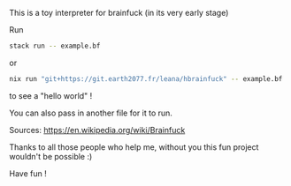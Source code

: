 This is a toy interpreter for brainfuck (in its very early stage)

Run
```bash
stack run -- example.bf
```
or
```bash
nix run "git+https://git.earth2077.fr/leana/hbrainfuck" -- example.bf
```
to see a "hello world" !

You can also pass in another file for it to run.

Sources:
https://en.wikipedia.org/wiki/Brainfuck

Thanks to all those people who help me, without you this fun project wouldn't be
possible :)

Have fun !
